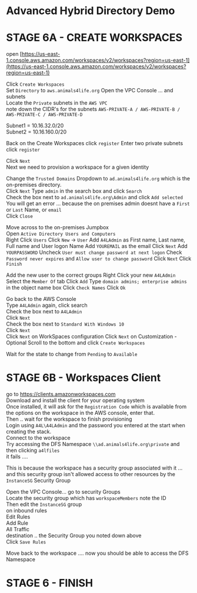 # Advanced Hybrid Directory Demo

# STAGE 6A - CREATE WORKSPACES 
open [https://us-east-1.console.aws.amazon.com/workspaces/v2/workspaces?region=us-east-1](https://us-east-1.console.aws.amazon.com/workspaces/v2/workspaces?region=us-east-1)  

Click `Create Workspaces`  
Set `Directory` to `aws.animals4life.org` 
Open the VPC Console ... and subnets  
Locate the `Private` subnets in the `AWS VPC`  
note down the CIDR's for the subnets `AWS-PRIVATE-A / AWS-PRIVATE-B / AWS-PRIVATE-C / AWS-PRIVATE-D`  

Subnet1 = 10.16.32.0/20  
Subnet2 = 10.16.160.0/20  

Back on the Create Workspaces click `register`
Enter two private subnets click `register` 

Click `Next`  
Next we need to provision a workspace for a given identity  

Change the `Trusted Domains` Dropdown to `ad.animals4life.org` which is the on-premises directory.  
Click `Next`
Type `admin` in the search box and click `Search`   
Check the box next to `ad.animals4life.org\Admin` and click `Add selected`  
You will get an error ... because the on premises admin doesnt have a `First` or `Last` Name, or `email`  
Click `Close`  

Move across to the on-premises Jumpbox  
Open `Active Directory Users and Computers`  
Right Click `Users`
Click `New` -> `User`
Add `A4LAdmin` as First name, Last name, Full name and User logon Name
Add `YOUREMAIL` as the email 
Click `Next`
Add `YOURPASSWORD`
Uncheck `User must change password at next logon`
Check `Password never expires` and `Allow user to change password`
Click `Next`
Click `Finish`  

Add the new user to the correct groups
Right Click your new `A4LAdmin`
Select the `Member Of` tab
Click `Add`
Type `domain admins; enterprise admins` in the object name box
Click `Check Names`
Click `Ok`

Go back to the AWS Console  
Type `A4LAdmin` again, click search   
Check the box next to `A4LAdmin`  
Click `Next`  
Check the box next to `Standard With Windows 10`  
Click `Next`  
Click `Next` on WorkSpaces configuration
Click `Next` on Customization - Optional
Scroll to the bottom and click `Create Workspaces`  

Wait for the state to change from `Pending` to `Available`  

# STAGE 6B - Workspaces Client

go to https://clients.amazonworkspaces.com  
Download and install the client for your operating system  
Once installed, it will ask for the `Registration Code` which is available from the options on the workspace in the AWS console, enter that.  
Then .. wait for the workspace to finish provisioning  
Login using `A4L\A4LAdmin` and the password you entered at the start when creating the stack.  
Connect to the workspace  
Try accessing the DFS Namespace `\\ad.animals4life.org\private` and then clicking `a4lfiles`  
it fails ....  

This is because the workspace has a security group associated with it ... and this security group isn't allowed access to other resources by the `InstanceSG` Security Group   

Open the VPC Console... go to security Groups  
Locate the security group which has `workspaceMembers` note the ID  
Then edit the `InstanceSG` group  
on inbound rules  
Edit Rules  
Add Rule  
All Traffic  
destination .. the Security Group you noted down above  
Click `Save Rules`  

Move back to the workspace .... now you should be able to access the DFS Namespace  

# STAGE 6 - FINISH
